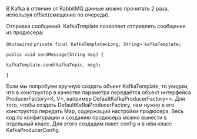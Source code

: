 В Kafka в отличие от RabbitMQ данные можно прочитать 2 раза, используя offset(смещение по очереди).

Отправка сообщений.
KafkaTrmplate позволяет отправлять сообщения из продюсера:

`@Autowired`
`private final KafkaTemplate<Long, String> kafkaTemplate;`

`public void sendMessage(String msg) {`

    kafkaTemplate.send(kafkaTopic, msg);
`}`

Если мы попробуем вручную создать объект KafkaTemplate, то увидим, что в конструктор в качестве параметра передаётся объект интерфейса ProducerFactory<K, V>, например DefaultKafkaProducerFactory<>. Для того, чтобы создать DefaultKafkaProducerFactory, нам нужно в его конструктор передать Map, содержащий настройки продюсера. Весь код по конфигурации и созданию продюсера можно вынести в отдельный класс. Для этого создадим пакет config и в нём класс KafkaProducerConfig.
